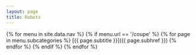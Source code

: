 ```yaml
---
layout: page
title: Robots
---
```

{% for menu in site.data.nav %}
    {% if menu.url == '/coupe' %}
        {% for page in menu.subcategories %}
[{{ page.subtitle }}]({{ page.subhref }})
        {% endfor %}
    {% endif %}
{% endfor %}

